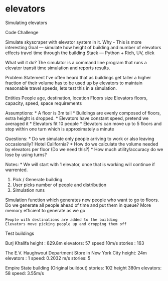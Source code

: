 # elevators
Simulating elevators


Code Challenge


Simulate skyscraper with elevator system in it. 
    Why - This is more interesting
    Goal — simulate how height of building and number of elevators effects travel time through the building
    Stack — Python + Rich, UV, click


What will it do? 
    The simulator is a command line program that runs a elevator transit time simulation and reports results.


Problem Statement 
I’ve often heard that as buildings get taller a higher fraction of their volume has to be used up by elevators to maintain reasonable travel speeds, lets test this in a simulation. 


Entities 
    People
        age, destination, location
    Floors 
        size
    Elevators
        floors, capacity, speed, space requirements 

Assumptions:
    * A floor is 3m tall
    * Buildings are evenly composed of floors, extra height is dropped.
    * Elevators have constant speed, pretend we averaged it
    * Elevators fit 10 people
    * Elevators can move up to 5 floors and stop within one turn which is approximately a minute


Questions:
    * Do we simulate only people arriving to work or also leaving occasionally? Hotel California?
    * How do we calculate the volume needed by elevators per floor (Do we need this?)
    * How much utility/accuracy do we lose by using turns? 

Notes: 
    * We will start with 1 elevator, once that is working will continue if warrented.


1. Pick / Generate building 
2. User picks number of people and distribution
3. Simulation runs 

Simulation 
    function which generates new people who want to go to floors.
        Do we generate all people ahead of time and put them in queue? 
        More memory efficient to generate as we go

    People with destinations are added to the building
    Elevators move picking people up and dropping them off















Test buildings 

Burj Khalifa
height : 829.8m
elevators: 57
speed 10m/s
stories : 163

The E.V. Haughwout Department Store in New York City
height: 24m
elevators : 1 
speed: 0.2032 m/s
stories: 5

Empire State building (Original buildout)
stories: 102
height 380m
elevators: 58
speed: 3.55m/s




